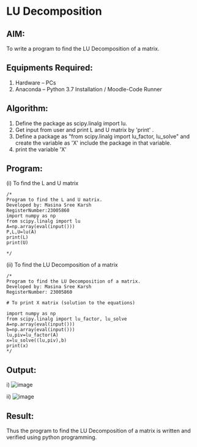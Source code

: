 # LU Decomposition 

## AIM:
To write a program to find the LU Decomposition of a matrix.

## Equipments Required:
1. Hardware – PCs
2. Anaconda – Python 3.7 Installation / Moodle-Code Runner

## Algorithm:
1. Define the package as scipy.linalg import lu.
2. Get input from user and print L and U matrix by 'print' .
3. Define a package as "from scipy.linalg import lu_factor, lu_solve" and create the variable as 'X' include the package in that variable.
4. print the variable 'X'

## Program:
(i) To find the L and U matrix
```
/*
Program to find the L and U matrix.
Developed by: Masina Sree Karsh
RegisterNumber:23005860
import numpy as np
from scipy.linalg import lu
A=np.array(eval(input()))
P,L,U=lu(A)
print(L)
print(U)

*/
```
(ii) To find the LU Decomposition of a matrix
```
/*
Program to find the LU Decomposition of a matrix.
Developed by: Masina Sree Karsh
RegisterNumber: 23005860

# To print X matrix (solution to the equations)

import numpy as np
from scipy.linalg import lu_factor, lu_solve
A=np.array(eval(input()))
b=np.array(eval(input()))
lu,piv=lu_factor(A)
x=lu_solve((lu,piv),b)
print(x)
*/
```

## Output:
i)
![image](https://github.com/sreekarsh/LU-Decomposition/assets/139841918/f5737938-f778-4558-a537-b4c2908d753a)


ii)
![image](https://github.com/sreekarsh/LU-Decomposition/assets/139841918/7c50642f-24a9-4352-b75b-ce868bbf8f02)



## Result:
Thus the program to find the LU Decomposition of a matrix is written and verified using python programming.

